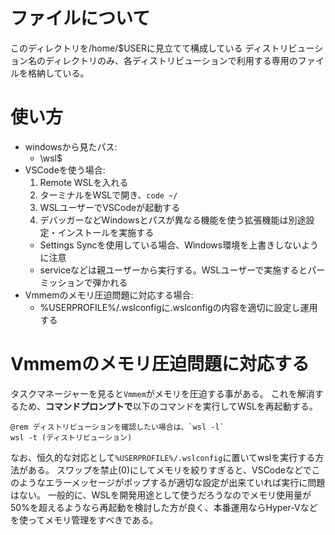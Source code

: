 # ファイルについて
このディレクトリを/home/$USERに見立てて構成している
ディストリビューション名のディレクトリのみ、各ディストリビューションで利用する専用のファイルを格納している。

# 使い方
- windowsから見たパス:
  - \\wsl$
- VSCodeを使う場合:
  1. Remote WSLを入れる
  1. ターミナルをWSLで開き、`code ~/`
  1. WSLユーザーでVSCodeが起動する
  1. デバッガーなどWindowsとパスが異なる機能を使う拡張機能は別途設定・インストールを実施する
    - Settings Syncを使用している場合、Windows環境を上書きしないように注意
    - serviceなどは親ユーザーから実行する。WSLユーザーで実施するとパーミッションで弾かれる
- Vmmemのメモリ圧迫問題に対応する場合:
  - %USERPROFILE%/.wslconfigに.wslconfigの内容を適切に設定し運用する

# Vmmemのメモリ圧迫問題に対応する
タスクマネージャーを見ると`Vmmem`がメモリを圧迫する事がある。
これを解消するため、**コマンドプロンプトで**以下のコマンドを実行してWSLを再起動する。
```
@rem ディストリビューションを確認したい場合は、`wsl -l`
wsl -t (ディストリビューション)
```

なお、恒久的な対応として`%USERPROFILE%/.wslconfig`に置いてwslを実行する方法がある。
スワップを禁止(0)にしてメモリを絞りすぎると、VSCodeなどでこのようなエラーメッセージがポップするが適切な設定が出来ていれば実行に問題はない。
一般的に、WSLを開発用途として使うだろうなのでメモリ使用量が50%を超えるようなら再起動を検討した方が良く、本番運用ならHyper-Vなどを使ってメモリ管理をすべきである。
